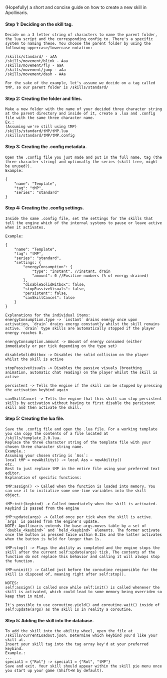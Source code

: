 (Hopefully) a short and concise guide on how to create a new skill in Apollinaris.

#### Step 1: Deciding on the skill tag.
    Decide on a 3 letter string of characters to name the parent folder, the lua script and the corresponding config to. There's a specific system to naming these. You choose the parent folder by using the following uppercase/lowercase notation:

    /skills/standard/ - aAA
    /skills/movement/blink - Aaa
    /skills/movement/fly - aaA
    /skills/movement/jump - aAa
    /skills/movement/dash - AAa

    For the sake of the example, let's assume we decide on a tag called tMP, so our parent folder is /skills/standard/

#### Step 2: Creating the folder and files.
    Make a new folder with the name of your decided three character string at the parent directory and inside of it, create a .lua and .config file with the same three character name.
    Ex.:
    (Assuming we're still using tMP)
    /skills/standard/tMP/tMP.lua
    /skills/standard/tMP/tMP.config

#### Step 3: Creating the .config metadata.
    Open the .config file you just made and put in the full name, tag (the three character string) and optionally the series (skill tree, might be unused?).
    Example:

    {
        "name": "Template",
        "tag": "tMP",
        "series": "standard"
    }

#### Step 4: Creating the .config settings.
    Inside the same .config file, set the settings for the skills that tell the engine which of the internal systems to pause or leave active when it activates.
    
    Example:

    {
        "name": "Template",
        "tag": "tMP",
        "series": "standard",
        "settings: {
            "energyConsumption": {
                "type": "instant", //instant, drain
                "amount": 0 //Positive numbers (% of energy drained)
            },
            "disableSolidHitbox": false,
            "stopPassiveVisuals": false,
            "persistent": false,
            "canSkillCancel": false
        }
    }
    
    Explanations for the individual items:
    energyConsumption.type -> `instant` drains energy once upon activation, `drain` drains energy constantly whilst the skill remains active. `drain` type skills are automatically stopped if the player energy reaches 0.

    energyConsumption.amount -> Amount of energy consumed (either immediately or per tick depending on the type set)

    disableSolidHitbox -> Disables the solid collision on the player whilst the skill is active

    stopPassiveVisuals -> Disables the passive visuals (breathing animation, automatic chat reading) on the player whilst the skill is active

    persistent -> Tells the engine if the skill can be stopped by pressing the activation keybind again

    canSkillCancel -> Tells the engine that this skill can stop persistent skills by activation without having to first disable the persistent skill and then activate the skill.

#### Step 5: Creating the lua file.
    Save the .config file and open the .lua file. For a working template you can copy the contents of a file located at /skills/template_2.0.lua.
    Replace the three character string of the template file with your chosen three character string name.
    Example.:
    Assuming your chosen string is `Ass`:
    local tMP = newAbility() -> local Ass = newAbility()
    etc.
    Best to just replace tMP in the entire file using your preferred text editor.
    Explanation of specific functions:
    
    tMP:assign() -> Called when the function is loaded into memory. You can use it to initialize some one-time variables into the skill object.

    tMP:init(keybind) -> Called immediately when the skill is activated. Keybind is passed from the engine 

    tMP:update(args) -> Called once per tick when the skill is active. `args` is passed from the engine's update.
    NOTE: Apollinaris extends the base args.moves table by a set of `double_<keybind>` and `held_<keybind>` elements. The former activate once the button is pressed twice within 0.15s and the latter activates when the button is held for longer than 1s.

    tMP:stop() -> Flags the ability as completed and the engine stops the skill after the current self:update(args) tick. The contents of the function do not replace this behavior and calling it will always stop the function.

    tMP:uninit() -> Called just before the coroutine responsible for the skill is disposed of, meaning right after self:stop().

    NOTES:
    self:assign() is called once while self:init() is called whenever the skill is activated, which could lead to some memory being overriden so keep that in mind.

    It's possible to use coroutine.yield() and coroutine.wait() inside of self:update(args) as the skill is in reality a coroutine.

#### Step 5: Adding the skill into the database.
    To add the skill into the ability wheel, open the file at /skills/currentLoadout.json. Determine which keybind you'd like your skill at.
    Insert your skill tag into the tag array key'd at your preferred keybind.
    Example.:
    ...
    special1 = {"Rol"} -> special1 = {"Rol", "tMP"}
    Save and exit. Your skill should appear within the skill pie menu once you start up your game (Shift+W by default).